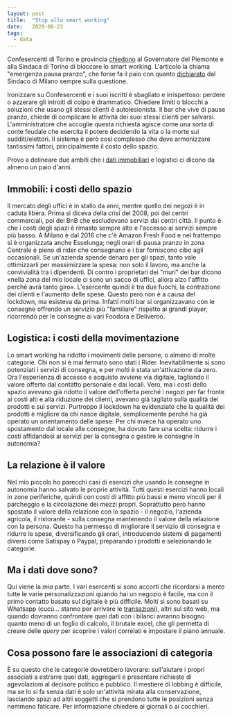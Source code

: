 ```yaml
---
layout: post
title:  "Stop allo smart working"
date:   2020-06-23
tags:
  - data
---
```


Confesercenti di Torino e provincia [chiedono](https://www.torinoggi.it/2020/06/22/leggi-notizia/argomenti/economia-4/articolo/confesercenti-torino-rilancia-lallarme-di-sala-dipendenti-tornino-in-ufficio-commercio-a-rischio.html) al Governatore del Piemonte e alla Sindaca di Torino di bloccare lo smart working. L'articolo la chiama "emergenza pausa pranzo", che forse fa il paio con quanto [dichiarato](https://www.lastampa.it/cronaca/2020/06/19/news/il-sindaco-di-milano-stop-con-lo-smart-working-torniamo-a-lavorare-1.38985794) dal Sindaco di Milano sempre sulla questione.

Ironizzare su Confesercenti e i suoi iscritti è sbagliato e irrispettoso: perdere o azzerare gli introiti di colpo è drammatico. Chiedere limiti o blocchi a soluzioni che usano gli stessi clienti è autolesionista. Il bar che vive di pause pranzo, chiede di complicare le attività dei suoi stessi clienti per salvarsi. L'amministratore che accoglie questa richiesta agisce come una sorta di conte feudale che esercita il potere decidendo la vita o la morte sui sudditi/elettori. Il sistema è però così complesso che deve armonizzare tantissimi fattori, principalmente il costo dello spazio.

Provo a delineare due ambiti che i [dati immobiliari](https://mutantestate.io/) e logistici ci dicono da almeno un paio d'anni.

## Immobili: i costi dello spazio
Il mercato degli uffici è in stallo da anni, mentre quello dei negozi è in caduta libera. Prima si diceva della crisi del 2008, poi dei centri commerciali, poi dei BnB che escludevano servizi dai centri città. Il punto è che i costi degli spazi è rimasto sempre alto e l'accesso ai servizi sempre più basso. A Milano è dal 2016 che c'è Amazon Fresh Food e nel frattempo si è organizzata anche Esselunga; negli orari di pausa pranzo in zona Centrale è pieno di rider che consegnano e i bar forniscono cibo agli occasionali. Se un'azienda spende denaro per gli spazi, tanto vale ottimizzarli per massimizzare la spesa: non solo il lavoro, ma anche la convivialità tra i dipendenti. Di contro i proprietari dei "muri" dei bar dicono «nella zona del mio locale ci sono un sacco di uffici, allora alzo l'affitto perché avrà tanto giro». L'esercente quindi è tra due fuochi, la contrazione dei clienti e l'aumento delle spese. Questo però non è a causa del lockdown, ma esisteva da prima. Infatti molti bar si organizzavano con le consegne offrendo un servizio più "familiare" rispetto ai grandi player, ricorrendo per le consegne ai vari Foodora e Deliveroo.

## Logistica: i costi della movimentazione
Lo smart working ha ridotto i movimenti delle persone, o almeno di molte categorie. Chi non si è mai fermato sono stati i Rider. Inevitabilmente si sono potenziati i servizi di consegna, e per molti è stata un'attivazione da zero. Ora l'esperienza di accesso e acquisto avviene via digitale, tagliando il valore offerto dal contatto personale e dai locali. Vero, ma i costi dello spazio avevano già ridotto il valore dell'offerta perché i negozi per far fronte ai costi alti e alla riduzione dei clienti, avevano già tagliato sulla qualità dei prodotti e sui servizi. Purtroppo il lockdown ha evidenziato che la qualità dei prodotti è migliore da chi nasce digitale, semplicemente perché ha già operato un orientamento delle spese. Per chi invece ha operato uno spostamento dal locale alle consegne, ha dovuto fare una scelta: ridurre i costi affidandosi ai servizi per la consegna o gestire le consegne in autonomia?

## La relazione è il valore
Nel mio piccolo ho parecchi casi di esercizi che usando le consegne in autonomia hanno salvato le proprie attività. Tutti questi esercizi hanno locali in zone periferiche, quindi con costi di affitto più bassi e meno vincoli per il parcheggio e la circolazione dei mezzi propri. Soprattutto però hanno spostato il valore della relazione con lo spazio - il negozio, l'azienda agricola, il ristorante - sulla consegna mantenendo il valore della relazione con la persona. Questo ha permesso di migliorare il servizio di consegna e ridurre le spese, diversificando gli orari, introducendo sistemi di pagamenti diversi come Satispay o Paypal, preparando i prodotti e selezionando le categorie.

## Ma i dati dove sono?
Qui viene la *mia* parte. I vari esercenti si sono accorti che ricordarsi a mente tutte le varie personalizzazioni quando hai un negozio è facile, ma con il primo contatto basato sul digitale è più difficile. Molti si sono basati su Whatsapp (cucù... stanno per arrivare le [transazioni](https://www.ilsole24ore.com/art/arriva-whatsapp-pay-servizio-gia-attivo-brasile-presto-anche-italia-ADK5s0X)), altri sul sito web, ma quando dovranno confrontare quei dati con i bilanci avranno bisogno quanto meno di un foglio di calcolo, il brutale excel, che gli permetta di creare delle *query* per scoprire i valori correlati e impostare il piano annuale.

## Cosa possono fare le associazioni di categoria
È su questo che le categorie dovrebbero lavorare: sull'aiutare i propri associati a estrarre quei dati, aggregarli e presentare richieste di agevolazioni al decisore politico e pubblico. Il mestiere di lobbing è difficile, ma se lo si fa senza dati è solo un'attività mirata alla conservazione, lasciando spazi ad altri soggetti che si prendono tutte le posizioni senza nemmeno faticare. Per informazione chiedere ai giornali o ai cocchieri.
